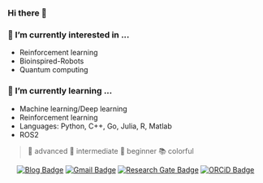 ### Hi there 👋

### 🔭 I’m currently interested in ...
* Reinforcement learning
* Bioinspired-Robots
* Quantum computing

### 🌱 I’m currently learning ... 
* Machine learning/Deep learning
* Reinforcement learning
* Languages: Python, C++, Go, Julia, R, Matlab
* ROS2
> 📕 advanced 📗 intermediate 📘 beginner 📚 colorful

<div align=center>
	
[![Blog Badge](http://img.shields.io/badge/Blog-black?style=flat-square&logo=github&link=https://curieuxjy.github.io/blog/)](https://curieuxjy.github.io/blog/)	
[![Gmail Badge](https://img.shields.io/badge/Gmail-d14836?style=flat-square&logo=Gmail&logoColor=white&link=mailto:curieuxjy@gmail.com)](mailto:curieuxjy@gmail.com)
[![Research Gate Badge](http://img.shields.io/badge/ResearchGate-00CCBB?style=flat-square&logo=ResearhGate&link=https://www.researchgate.net/profile/Jungyeon-Lee-5)](https://www.researchgate.net/profile/Jungyeon-Lee-5)
[![ORCiD Badge](https://img.shields.io/badge/ORCiD-A6CE39?style=flat-square&logo=orcid&logoColor=white&link=https://orcid.org/0000-0002-0802-4141)](https://orcid.org/0000-0002-0802-4141)

</div>

